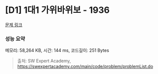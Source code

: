 # [D1] 1대1 가위바위보 - 1936 

[문제 링크](https://swexpertacademy.com/main/code/problem/problemDetail.do?contestProbId=AV5PjKXKALcDFAUq) 

### 성능 요약

메모리: 58,264 KB, 시간: 144 ms, 코드길이: 251 Bytes



> 출처: SW Expert Academy, https://swexpertacademy.com/main/code/problem/problemList.do